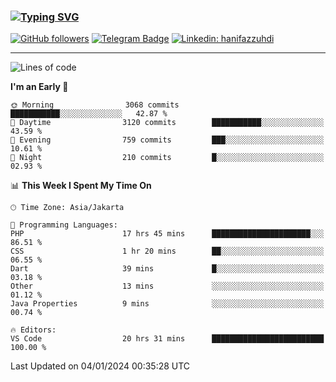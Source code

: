 ### [![Typing SVG](https://readme-typing-svg.herokuapp.com?font=lato&size=22&lines=Hi+There+👋)](https://git.io/typing-svg) 

[![GitHub followers](https://img.shields.io/github/followers/hanifazzuhdi?label=Follow&style=social)](https://github.com/hanifazzuhdi/?tab=follow) 
[![Telegram Badge](https://img.shields.io/badge/-hanif0198-blue?style=social&logo=telegram&link=https://www.t.me/hanif0198/)](https://www.t.me/hanif0198/) 
[![Linkedin: hanifazzuhdi](https://img.shields.io/badge/-hanifazzuhdi-blue?style=flat-square&logo=Linkedin&logoColor=white&link=https://www.linkedin.com/in/hanif-az-zuhdi-69688019b/)](https://www.linkedin.com/in/hanif-az-zuhdi-69688019b/) 

<hr/>

<!--START_SECTION:waka-->
![Lines of code](https://img.shields.io/badge/From%20Hello%20World%20I%27ve%20Written-41.5%20million%20lines%20of%20code-blue)

**I'm an Early 🐤** 

```text
🌞 Morning                3068 commits        ███████████░░░░░░░░░░░░░░   42.87 % 
🌆 Daytime                3120 commits        ███████████░░░░░░░░░░░░░░   43.59 % 
🌃 Evening                759 commits         ███░░░░░░░░░░░░░░░░░░░░░░   10.61 % 
🌙 Night                  210 commits         █░░░░░░░░░░░░░░░░░░░░░░░░   02.93 % 
```


📊 **This Week I Spent My Time On** 

```text
🕑︎ Time Zone: Asia/Jakarta

💬 Programming Languages: 
PHP                      17 hrs 45 mins      ██████████████████████░░░   86.51 % 
CSS                      1 hr 20 mins        ██░░░░░░░░░░░░░░░░░░░░░░░   06.55 % 
Dart                     39 mins             █░░░░░░░░░░░░░░░░░░░░░░░░   03.18 % 
Other                    13 mins             ░░░░░░░░░░░░░░░░░░░░░░░░░   01.12 % 
Java Properties          9 mins              ░░░░░░░░░░░░░░░░░░░░░░░░░   00.74 % 

🔥 Editors: 
VS Code                  20 hrs 31 mins      █████████████████████████   100.00 % 
```


 Last Updated on 04/01/2024 00:35:28 UTC
<!--END_SECTION:waka-->
